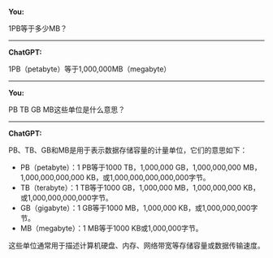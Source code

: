 **You:**

1PB等于多少MB？

* * *

**ChatGPT:**

1PB（petabyte）等于1,000,000MB（megabyte）

* * *

**You:**

PB TB GB MB这些单位是什么意思？

* * *

**ChatGPT:**

PB、TB、GB和MB是用于表示数据存储容量的计量单位，它们的意思如下：

*   PB（petabyte）：1 PB等于1000 TB，1,000,000 GB，1,000,000,000 MB，1,000,000,000,000 KB，或1,000,000,000,000,000字节。
*   TB（terabyte）：1 TB等于1000 GB，1,000,000 MB，1,000,000,000 KB，或1,000,000,000,000字节。
*   GB（gigabyte）：1 GB等于1000 MB，1,000,000 KB，或1,000,000,000字节。
*   MB（megabyte）：1 MB等于1000 KB或1,000,000字节。

这些单位通常用于描述计算机硬盘、内存、网络带宽等存储容量或数据传输速度。